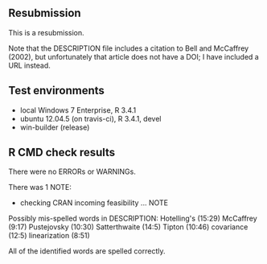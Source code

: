 ## Resubmission

This is a resubmission. 

Note that the DESCRIPTION file includes a citation to Bell and McCaffrey (2002), but unfortunately that article does not have a DOI; I have included a URL instead.

## Test environments

* local Windows 7 Enterprise, R 3.4.1
* ubuntu 12.04.5 (on travis-ci), R 3.4.1, devel
* win-builder (release)

## R CMD check results

There were no ERRORs or WARNINGs. 

There was 1 NOTE:

* checking CRAN incoming feasibility ... NOTE

Possibly mis-spelled words in DESCRIPTION:
  Hotelling's (15:29)
  McCaffrey (9:17)
  Pustejovsky (10:30)
  Satterthwaite (14:5)
  Tipton (10:46)
  covariance (12:5)
  linearization (8:51)

  All of the identified words are spelled correctly. 
